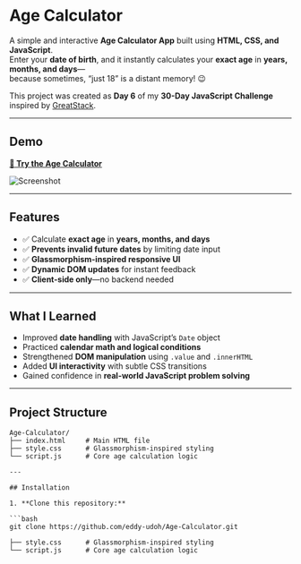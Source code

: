 # Age Calculator

A simple and interactive **Age Calculator App** built using **HTML, CSS, and JavaScript**.  
Enter your **date of birth**, and it instantly calculates your **exact age** in **years, months, and days**—  
because sometimes, “just 18” is a distant memory! 😉

This project was created as **Day 6** of my **30-Day JavaScript Challenge** inspired by [GreatStack](https://www.youtube.com/c/GreatStack).  

---

## Demo

[**🔗 Try the Age Calculator**](https://lnkd.in/gVT5biGr)  

![Screenshot](https://media.licdn.com/dms/image/v2/D5622AQG-UrUvhvG0KQ/feedshare-shrink_800/B56ZdGW0TJHUAg-/0/1749232079591?e=1757548800&v=beta&t=5wY-ppqjJOUnK60rHWn_lQAWbP89JbXPq3zFHuX5qsk)

---

## Features

- ✅ Calculate **exact age** in **years, months, and days**
- ✅ **Prevents invalid future dates** by limiting date input
- ✅ **Glassmorphism-inspired responsive UI**
- ✅ **Dynamic DOM updates** for instant feedback
- ✅ **Client-side only**—no backend needed

---

## What I Learned

- Improved **date handling** with JavaScript’s `Date` object
- Practiced **calendar math and logical conditions**
- Strengthened **DOM manipulation** using `.value` and `.innerHTML`
- Added **UI interactivity** with subtle CSS transitions
- Gained confidence in **real-world JavaScript problem solving**

---

## Project Structure


```plaintext
Age-Calculator/
├── index.html     # Main HTML file
├── style.css      # Glassmorphism-inspired styling
└── script.js      # Core age calculation logic

---

## Installation

1. **Clone this repository:**

```bash
git clone https://github.com/eddy-udoh/Age-Calculator.git

├── style.css      # Glassmorphism-inspired styling
└── script.js      # Core age calculation logic
